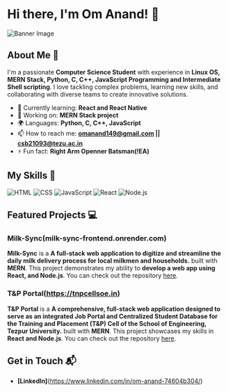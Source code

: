 # Hi there, I'm Om Anand! 👋

![Banner Image](https://upload.wikimedia.org/wikipedia/commons/a/a7/Binary-code.png)

## About Me 🚀

I'm a passionate **Computer Science Student** with experience in **Linux OS, MERN Stack, Python, C, C++, JavaScript Programming and Intermediate Shell scripting**. I love tackling complex problems, learning new skills, and collaborating with diverse teams to create innovative solutions.

- 🌱 Currently learning: **React and React Native**
- 🔭 Working on: **MERN Stack project**
- 🌍 Languages: **Python, C, C++, JavaScript**
- 📫 How to reach me: **omanand149@gmail.com || csb21093@tezu.ac.in**
- ⚡ Fun fact: **Right Arm Openner Batsman(!EA)**

## My Skills 🧠

![HTML](https://img.shields.io/badge/-HTML-E34F26?style=flat-square&logo=html5&logoColor=white)
![CSS](https://img.shields.io/badge/-CSS-1572B6?style=flat-square&logo=css3&logoColor=white)
![JavaScript](https://img.shields.io/badge/-JavaScript-F7DF1E?style=flat-square&logo=javascript&logoColor=black)
![React](https://img.shields.io/badge/-React-61DAFB?style=flat-square&logo=react&logoColor=black)
![Node.js](https://img.shields.io/badge/-Node.js-339933?style=flat-square&logo=node.js&logoColor=white)

## Featured Projects 💻

### Milk-Sync(milk-sync-frontend.onrender.com)

**Milk-Sync** is a **A full-stack web application to digitize and streamline the daily milk delivery process for local milkmen and households.** built with **MERN**. This project demonstrates my ability to **develop a web app using React, and Node.js**. You can check out the repository [here](https://github.com/OM-BUILDS/milk-sync).

### T&P Portal(https://tnpcellsoe.in)

**T&P Portal** is a **A comprehensive, full-stack web application designed to serve as an integrated Job Portal and Centralized Student Database for the Training and Placement (T&P) Cell of the School of Engineering, Tezpur University.** built with **MERN**. This project showcases my skills in **React and Node.js**. You can check out the repository [here](https://github.com/OM-BUILDS/TnP-Portal).

## Get in Touch 📬

- **[LinkedIn]**(https://www.linkedin.com/in/om-anand-74604b304/)


